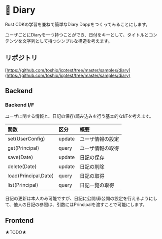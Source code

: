 # 📔 Diary

Rust CDKの学習を兼ねて簡単なDiary Dappをつくってみることにします。

ユーザごとにDiaryを一つ持つことができ、日付をキーとして、タイトルとコンテンツを文字列として持つシンプルな構造を考えます。

## リポジトリ

[https://github.com/toshio/icptest/tree/master/samples/diary](https://github.com/toshio/icptest/tree/master/samples/diary)


## Backend

### Backend I/F

ユーザに関する情報と、日記の保存/読み込みを行う基本的なI/Fを考えます。

|関数                 |区分  |概要|
|:--------------------|:-----|:-------|
|set(UserConfig)      |update|ユーザ情報の設定|
|get(Principal)       |query |ユーザ情報の取得|
|save(Date)           |update|日記の保存|
|delete(Date)         |update|日記の削除|
|load(Principal,Date) |query |日記の取得|
|list(Principal)      |query |日記一覧の取得|

日記の更新は本人のみ可能ですが、日記に公開/非公開の設定を行えるようにして、他人の日記の参照は、引数にはPrincipalを渡すことで可能にします。

## Frontend

★TODO★

